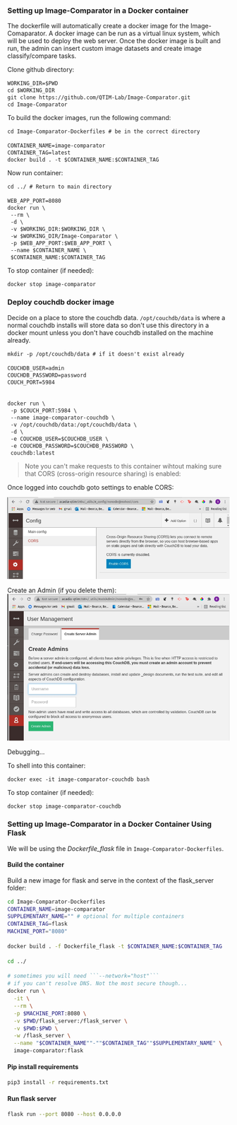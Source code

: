 ### Setting up Image-Comparator in a Docker container

The dockerfile will automatically create a docker image for the Image-Comaparator. A docker image can be run as a virtual linux system, which will be used to deploy the web server. Once the docker image is built and run, the admin can insert custom image datasets and create image classify/compare tasks.

Clone github directory:
```
WORKING_DIR=$PWD
cd $WORKING_DIR
git clone https://github.com/QTIM-Lab/Image-Comparator.git
cd Image-Comparator
```

To build the docker images, run the following command:
```
cd Image-Comparator-Dockerfiles # be in the correct directory

CONTAINER_NAME=image-comparator
CONTAINER_TAG=latest
docker build . -t $CONTAINER_NAME:$CONTAINER_TAG
```

Now run container:
```
cd ../ # Return to main directory

WEB_APP_PORT=8080
docker run \
 --rm \
 -d \
 -v $WORKING_DIR:$WORKING_DIR \
 -w $WORKING_DIR/Image-Comparator \
 -p $WEB_APP_PORT:$WEB_APP_PORT \
 --name $CONTAINER_NAME \
 $CONTAINER_NAME:$CONTAINER_TAG
```

To stop container (if needed):
```
docker stop image-comparator
```

### Deploy couchdb docker image
Decide on a place to store the couchdb data. ```/opt/couchdb/data``` is where a normal couchdb installs will store data so don't use this directory in a docker mount unless you don't have couchdb installed on the machine already.
```
mkdir -p /opt/couchdb/data # if it doesn't exist already

COUCHDB_USER=admin
COUCHDB_PASSWORD=password
COUCH_PORT=5984


docker run \
 -p $COUCH_PORT:5984 \
 --name image-comparator-couchdb \
 -v /opt/couchdb/data:/opt/couchdb/data \
 -d \
 -e COUCHDB_USER=$COUCHDB_USER \
 -e COUCHDB_PASSWORD=$COUCHDB_PASSWORD \
 couchdb:latest
```

> Note you can't make requests to this container wihtout making sure that CORS (cross-origin resource sharing) is enabled:

Once logged into couchdb goto settings to enable CORS:

![Initial Setup](../images/couchdb_cors.jpg)

Create an Admin (if you delete them):
![create couch admin](../images/couchdb_create_admin.jpg)

Debugging...

To shell into this container:
```
docker exec -it image-comparator-couchdb bash
```

To stop container (if needed):
```
docker stop image-comparator-couchdb
```

### Setting up Image-Comparator in a Docker Container Using Flask

We will be using the *Dockerfile_flask* file in ```Image-Comparator-Dockerfiles```.

#### Build the container

Build a new image for flask and serve in the context of the flask_server folder:
```bash
cd Image-Comparator-Dockerfiles
CONTAINER_NAME=image-comparator
SUPPLEMENTARY_NAME="" # optional for multiple containers
CONTAINER_TAG=flask
MACHINE_PORT="8080"

docker build . -f Dockerfile_flask -t $CONTAINER_NAME:$CONTAINER_TAG

cd ../

# sometimes you will need ```--network="host"```
# if you can't resolve DNS. Not the most secure though...
docker run \
  -it \
  --rm \
  -p $MACHINE_PORT:8080 \
  -v $PWD/flask_server:/flask_server \
  -v $PWD:$PWD \
  -w /flask_server \
  --name "$CONTAINER_NAME""-""$CONTAINER_TAG""$SUPPLEMENTARY_NAME" \
  image-comparator:flask
```

#### Pip install requirements
```bash
pip3 install -r requirements.txt
```

#### Run flask server
```bash
flask run --port 8080 --host 0.0.0.0
```
